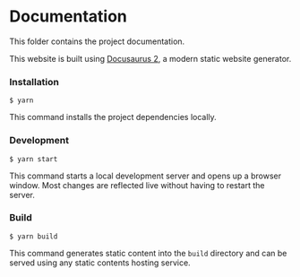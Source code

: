 # Documentation

This folder contains the project documentation.

This website is built using [Docusaurus 2](https://docusaurus.io/), a modern static website generator.

### Installation

```
$ yarn
```

This command installs the project dependencies locally.

### Development


```
$ yarn start
```

This command starts a local development server and opens up a browser window. Most changes are reflected live without having to restart the server.

### Build

```
$ yarn build
```

This command generates static content into the `build` directory and can be served using any static contents hosting service.
